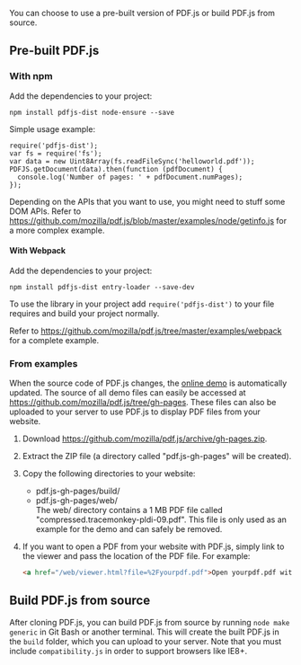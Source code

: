 You can choose to use a pre-built version of PDF.js or build PDF.js from source.

## Pre-built PDF.js
### With npm

Add the dependencies to your project:

    npm install pdfjs-dist node-ensure --save

Simple usage example:

```
require('pdfjs-dist');
var fs = require('fs');
var data = new Uint8Array(fs.readFileSync('helloworld.pdf'));
PDFJS.getDocument(data).then(function (pdfDocument) {
  console.log('Number of pages: ' + pdfDocument.numPages);
});
```

Depending on the APIs that you want to use, you might need to stuff some DOM APIs. Refer to https://github.com/mozilla/pdf.js/blob/master/examples/node/getinfo.js for a more complex example.

#### With Webpack

Add the dependencies to your project:

    npm install pdfjs-dist entry-loader --save-dev

To use the library in your project add `require('pdfjs-dist')` to your file requires and build your project normally.

Refer to https://github.com/mozilla/pdf.js/tree/master/examples/webpack for a complete example.

### From examples
When the source code of PDF.js changes, the [online demo](http://mozilla.github.io/pdf.js/web/viewer.html) is automatically updated. The source of all demo files can easily be accessed at https://github.com/mozilla/pdf.js/tree/gh-pages. These files can also be uploaded to your server to use PDF.js to display PDF files from your website.

1. Download https://github.com/mozilla/pdf.js/archive/gh-pages.zip.
2. Extract the ZIP file (a directory called "pdf.js-gh-pages" will be created).
3. Copy the following directories to your website:
   * pdf.js-gh-pages/build/
   * pdf.js-gh-pages/web/  
   The web/ directory contains a 1 MB PDF file called "compressed.tracemonkey-pldi-09.pdf". This file is only used as an example for the demo and can safely be removed.
4. If you want to open a PDF from your website with PDF.js, simply link to the viewer and pass the location of the PDF file. For example:

    ```html
    <a href="/web/viewer.html?file=%2Fyourpdf.pdf">Open yourpdf.pdf with PDF.js</a>
    ```

## Build PDF.js from source
After cloning PDF.js, you can build PDF.js from source by running `node make generic` in Git Bash or another terminal. This will create the built PDF.js in the `build` folder, which you can upload to your server. Note that you must include `compatibility.js` in order to support browsers like IE8+.